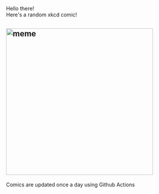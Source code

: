 Hello there! <br>Here's a random xkcd comic!<br>
## <img src="https://imgs.xkcd.com/comics/time_machines.png" alt="meme" width="400"/><br>
Comics are updated once a day using Github Actions